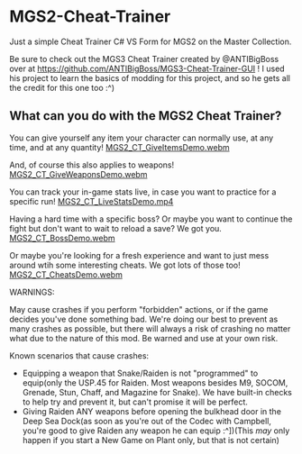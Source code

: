 # MGS2-Cheat-Trainer
Just a simple Cheat Trainer C# VS Form for MGS2 on the Master Collection.

Be sure to check out the MGS3 Cheat Trainer created by @ANTIBigBoss over at https://github.com/ANTIBigBoss/MGS3-Cheat-Trainer-GUI ! I used his project to learn the basics of modding for this project, and so he gets all the credit for this one too :^)


## What can you do with the MGS2 Cheat Trainer?

You can give yourself any item your character can normally use, at any time, and at any quantity!
[MGS2_CT_GiveItemsDemo.webm](https://github.com/user-attachments/assets/219d3b97-3dd7-4716-827f-8f563b25ac8b)

And, of course this also applies to weapons!
[MGS2_CT_GiveWeaponsDemo.webm](https://github.com/user-attachments/assets/bd658755-36b2-48ae-9852-32be5b293b87)

You can track your in-game stats live, in case you want to practice for a specific run!
[MGS2_CT_LiveStatsDemo.mp4](https://github.com/user-attachments/assets/b9ee91fd-228a-471e-9dc0-293ea9000352)

Having a hard time with a specific boss? Or maybe you want to continue the fight but don't want to wait to reload a save? We got you.
[MGS2_CT_BossDemo.webm](https://youtu.be/6EkMcmpOGT4)

Or maybe you're looking for a fresh experience and want to just mess around wtih some interesting cheats. We got lots of those too!
[MGS2_CT_CheatsDemo.webm](https://youtu.be/XkBMbD0ZaQY)

WARNINGS:

May cause crashes if you perform "forbidden" actions, or if the game decides you've done something bad. We're doing our best to prevent as many crashes as possible, but there will always a risk of crashing no matter what due to the nature of this mod. Be warned and use at your own risk.

Known scenarios that cause crashes:
- Equipping a weapon that Snake/Raiden is not "programmed" to equip(only the USP.45 for Raiden. Most weapons besides M9, SOCOM, Grenade, Stun, Chaff, and Magazine for Snake). We have built-in checks to help try and prevent it, but can't promise it will be perfect.
- Giving Raiden ANY weapons before opening the bulkhead door in the Deep Sea Dock(as soon as you're out of the Codec with Campbell, you're good to give Raiden any weapon he can equip :^])(This _may_ only happen if you start a New Game on Plant only, but that is not certain)
